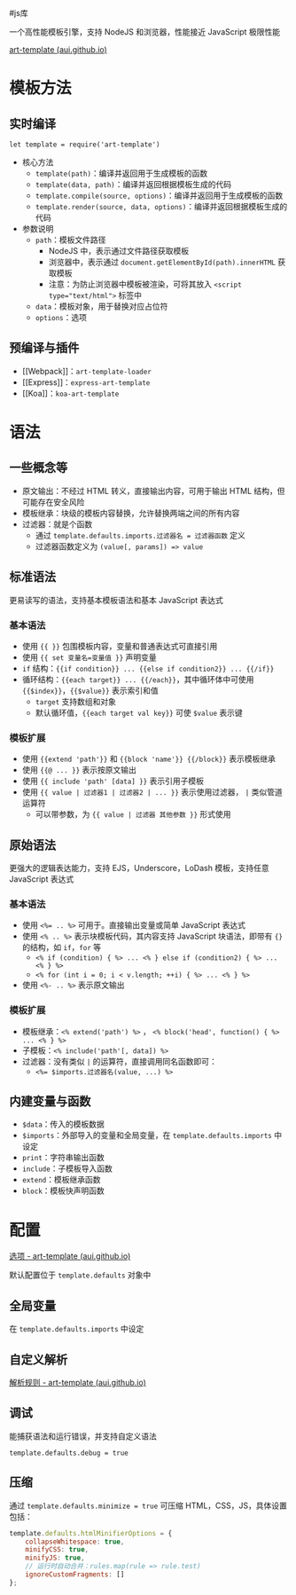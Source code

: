 #js库

一个高性能模板引擎，支持 NodeJS 和浏览器，性能接近 JavaScript 极限性能

[art-template (aui.github.io)](http://aui.github.io/art-template/zh-cn/index.html)

# 模板方法

## 实时编译

`let template = require('art-template')`
- 核心方法
	- `template(path)`：编译并返回用于生成模板的函数
	- `template(data, path)`：编译并返回根据模板生成的代码
	- `template.compile(source, options)`：编译并返回用于生成模板的函数
	- `template.render(source, data, options)`：编译并返回根据模板生成的代码
- 参数说明
	- `path`：模板文件路径
		- NodeJS 中，表示通过文件路径获取模板
		- 浏览器中，表示通过 `document.getElementById(path).innerHTML` 获取模板
		- 注意：为防止浏览器中模板被渲染，可将其放入 `<script type="text/html">` 标签中
	- `data`：模板对象，用于替换对应占位符
	- `options`：选项

## 预编译与插件

- [[Webpack]]：`art-template-loader`
- [[Express]]：`express-art-template`
- [[Koa]]：`koa-art-template`
 
# 语法

## 一些概念等

- 原文输出：不经过 HTML 转义，直接输出内容，可用于输出 HTML 结构，但可能存在安全风险
- 模板继承：块级的模板内容替换，允许替换两端之间的所有内容
- 过滤器：就是个函数
	- 通过 `template.defaults.imports.过滤器名 = 过滤器函数` 定义
	- 过滤器函数定义为 `(value[, params]) => value`

## 标准语法

更易读写的语法，支持基本模板语法和基本 JavaScript 表达式

### 基本语法

- 使用 `{{ }}` 包围模板内容，变量和普通表达式可直接引用
- 使用 `{{ set 变量名=变量值 }}` 声明变量
- `if` 结构：`{{if condition}} ... {{else if condition2}} ... {{/if}}`
- 循环结构：`{{each target}} ... {{/each}}`，其中循环体中可使用 `{{$index}}`，`{{$value}}` 表示索引和值
	- `target` 支持数组和对象
	- 默认循环值，`{{each target val key}}` 可使 `$value` 表示键

### 模板扩展

- 使用 `{{extend 'path'}}`  和 `{{block 'name'}} {{/block}}` 表示模板继承
- 使用 `{{@ ... }}` 表示按原文输出
- 使用 `{{ include 'path' [data] }}` 表示引用子模板
- 使用 `{{ value | 过滤器1 | 过滤器2 | ... }}` 表示使用过滤器， `|` 类似管道运算符
	- 可以带参数，为 `{{ value | 过滤器 其他参数 }}` 形式使用

## 原始语法

更强大的逻辑表达能力，支持 EJS，Underscore，LoDash 模板，支持任意 JavaScript 表达式

### 基本语法

- 使用 `<%= .. %>` 可用于。直接输出变量或简单 JavaScript 表达式
- 使用 `<% .. %>` 表示块模板代码，其内容支持 JavaScript 块语法，即带有 `{}` 的结构，如 `if`，`for` 等
	- `<% if (condition) { %> ... <% } else if (condition2) { %> ... <% } %>`
	- `<% for (int i = 0; i < v.length; ++i) { %> ... <% } %>`
- 使用 `<%- .. %>` 表示原文输出

### 模板扩展

- 模板继承：`<% extend('path') %>` ， `<% block('head', function() { %> ... <% } %>`
- 子模板：`<% include('path'[, data]) %>`
- 过滤器：没有类似 `|` 的运算符，直接调用同名函数即可：
	- `<%= $imports.过滤器名(value, ...) %>`

## 内建变量与函数

- `$data`：传入的模板数据
- `$imports`：外部导入的变量和全局变量，在 `template.defaults.imports` 中设定
- `print`：字符串输出函数
- `include`：子模板导入函数
- `extend`：模板继承函数
- `block`：模板快声明函数

# 配置

[选项 - art-template (aui.github.io)](http://aui.github.io/art-template/zh-cn/docs/options.html)

默认配置位于 `template.defaults` 对象中

## 全局变量

在 `template.defaults.imports` 中设定

## 自定义解析

[解析规则 - art-template (aui.github.io)](http://aui.github.io/art-template/zh-cn/docs/rules.html)

## 调试

能捕获语法和运行错误，并支持自定义语法

`template.defaults.debug = true`

## 压缩

通过 `template.defaults.minimize = true` 可压缩 HTML，CSS，JS，具体设置包括：

```javascript
template.defaults.htmlMinifierOptions = {
	collapseWhitespace: true,
    minifyCSS: true,
    minifyJS: true,
    // 运行时自动合并：rules.map(rule => rule.test)
    ignoreCustomFragments: []
};
```